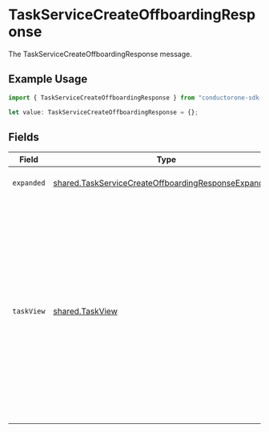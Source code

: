 # TaskServiceCreateOffboardingResponse

The TaskServiceCreateOffboardingResponse message.

## Example Usage

```typescript
import { TaskServiceCreateOffboardingResponse } from "conductorone-sdk-typescript/sdk/models/shared";

let value: TaskServiceCreateOffboardingResponse = {};
```

## Fields

| Field                                                                                                                                                                                            | Type                                                                                                                                                                                             | Required                                                                                                                                                                                         | Description                                                                                                                                                                                      |
| ------------------------------------------------------------------------------------------------------------------------------------------------------------------------------------------------ | ------------------------------------------------------------------------------------------------------------------------------------------------------------------------------------------------ | ------------------------------------------------------------------------------------------------------------------------------------------------------------------------------------------------ | ------------------------------------------------------------------------------------------------------------------------------------------------------------------------------------------------ |
| `expanded`                                                                                                                                                                                       | [shared.TaskServiceCreateOffboardingResponseExpanded](../../../sdk/models/shared/taskservicecreateoffboardingresponseexpanded.md)[]                                                              | :heavy_minus_sign:                                                                                                                                                                               | The expanded field.                                                                                                                                                                              |
| `taskView`                                                                                                                                                                                       | [shared.TaskView](../../../sdk/models/shared/taskview.md)                                                                                                                                        | :heavy_minus_sign:                                                                                                                                                                               | Contains a task and JSONPATH expressions that describe where in the expanded array related objects are located. This view can be used to display a fully-detailed dashboard of task information. |